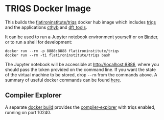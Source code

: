 # TRIQS Docker Image

This builds the [flatironinstitute/triqs](https://hub.docker.com/r/flatironinstitute/triqs) docker hub image which includes [triqs](https://triqs.github.io/triqs)
and the applications [cthyb](https://triqs.github.io/cthyb) and [dft_tools](https://triqs.github.io/dft_tools).

It can be used to run a Jupyter notebook environment yourself or on [Binder](https://mybinder.org/v2/gh/TRIQS/docker/master), or to run a shell for development:

```
docker run --rm -p 8888:8888 flatironinstitute/triqs
docker run --rm -ti flatironinstitute/triqs bash
```

The Jupyter notebook will be accessible at [http://localhost:8888](http://localhost:8888), where you should pass the token provided on the command line.
If you want the state of the virtual machine to be stored, drop `--rm` from the commands above.
A summary of useful docker commands can be found [here](https://www.docker.com/sites/default/files/Docker_CheatSheet_08.09.2016_0.pdf).

## Compiler Explorer

A separate [docker build](compiler-explorer) provides the [compiler-explorer](https://github.com/mattgodbolt/compiler-explorer) with triqs enabled, running on port 10240.
